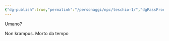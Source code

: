 ```yaml
---
{"dg-publish":true,"permalink":"/personaggi/npc/teschio-1/","dgPassFrontmatter":true}
---
```



Umano?

Non krampus. Morto da tempo